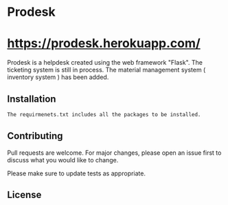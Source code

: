 # Prodesk

# https://prodesk.herokuapp.com/

Prodesk is a helpdesk created using the web framework "Flask". The ticketing system is still in process. The material management system ( inventory system ) has been added.

## Installation

```bash
The requirmenets.txt includes all the packages to be installed.
```

## Contributing

Pull requests are welcome. For major changes, please open an issue first to discuss what you would like to change.

Please make sure to update tests as appropriate.

## License
